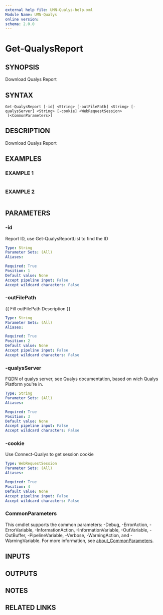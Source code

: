 ```yaml
---
external help file: UMN-Qualys-help.xml
Module Name: UMN-Qualys
online version:
schema: 2.0.0
---
```


# Get-QualysReport

## SYNOPSIS
Download Qualys Report

## SYNTAX

```
Get-QualysReport [-id] <String> [-outFilePath] <String> [-qualysServer] <String> [-cookie] <WebRequestSession>
 [<CommonParameters>]
```

## DESCRIPTION
Download Qualys Report

## EXAMPLES

### EXAMPLE 1
```

```

### EXAMPLE 2
```

```

## PARAMETERS

### -id
Report ID, use Get-QualysReportList to find the ID

```yaml
Type: String
Parameter Sets: (All)
Aliases:

Required: True
Position: 1
Default value: None
Accept pipeline input: False
Accept wildcard characters: False
```

### -outFilePath
{{ Fill outFilePath Description }}

```yaml
Type: String
Parameter Sets: (All)
Aliases:

Required: True
Position: 2
Default value: None
Accept pipeline input: False
Accept wildcard characters: False
```

### -qualysServer
FQDN of qualys server, see Qualys documentation, based on wich Qualys Platform you're in.

```yaml
Type: String
Parameter Sets: (All)
Aliases:

Required: True
Position: 3
Default value: None
Accept pipeline input: False
Accept wildcard characters: False
```

### -cookie
Use Connect-Qualys to get session cookie

```yaml
Type: WebRequestSession
Parameter Sets: (All)
Aliases:

Required: True
Position: 4
Default value: None
Accept pipeline input: False
Accept wildcard characters: False
```

### CommonParameters
This cmdlet supports the common parameters: -Debug, -ErrorAction, -ErrorVariable, -InformationAction, -InformationVariable, -OutVariable, -OutBuffer, -PipelineVariable, -Verbose, -WarningAction, and -WarningVariable. For more information, see [about_CommonParameters](http://go.microsoft.com/fwlink/?LinkID=113216).

## INPUTS

## OUTPUTS

## NOTES

## RELATED LINKS
